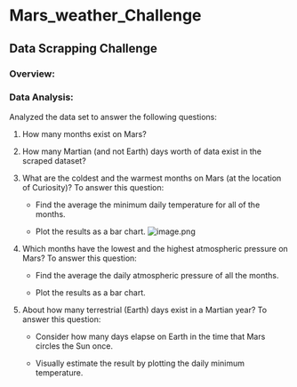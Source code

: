 # Mars_weather_Challenge

## Data Scrapping Challenge 

### Overview:

### Data Analysis:

Analyzed the data set to answer the following questions:

1. How many months exist on Mars?


2. How many Martian (and not Earth) days worth of data exist in the scraped dataset?


3. What are the coldest and the warmest months on Mars (at the location of Curiosity)? To answer this question:

    * Find the average the minimum daily temperature for all of the months.

    * Plot the results as a bar chart.
    ![image.png](attachment:image.png)

4. Which months have the lowest and the highest atmospheric pressure on Mars? To answer this question:

    * Find the average the daily atmospheric pressure of all the months.

    * Plot the results as a bar chart.

5. About how many terrestrial (Earth) days exist in a Martian year? To answer this question:

    * Consider how many days elapse on Earth in the time that Mars circles the Sun once.

    * Visually estimate the result by plotting the daily minimum temperature.

